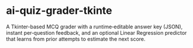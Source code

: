 # ai-quiz-grader-tkinte
A Tkinter-based MCQ grader with a runtime‑editable answer key (JSON), instant per‑question feedback, and an optional Linear Regression predictor that learns from prior attempts to estimate the next score.
